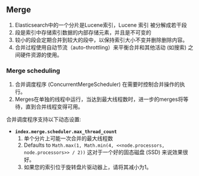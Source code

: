 ## Merge

1. Elasticsearch中的一个分片是Lucene索引，Lucene 索引 被分解成若干段
2. 段是索引中存储索引数据的内部存储元素，并且是不可变的
3. 较小的段会定期合并到较大的段中，以保持索引大小不变并删除删除内容。
4. 合并过程使用自动节流（auto-throttling）来平衡合并和其他活动 (如搜索) 之间硬件资源的使用。



### Merge scheduling

1. 合并调度程序 (ConcurrentMergeScheduler) 在需要时控制合并操作的执行。
2. Merges在单独的线程中运行，当达到最大线程数时，进一步的merges将等待，直到合并线程变得可用。

合并调度程序支持以下动态设置:

- **`index.merge.scheduler.max_thread_count`**
  1. 单个分片上可能一次合并的最大线程数
  2. Defaults to `Math.max(1, Math.min(4, <<node.processors, node.processors>> / 2))` 这对于一个好的固态磁盘 (SSD) 来说效果很好。
  3. 如果您的索引位于旋转盘片驱动器上，请将其减小为1。